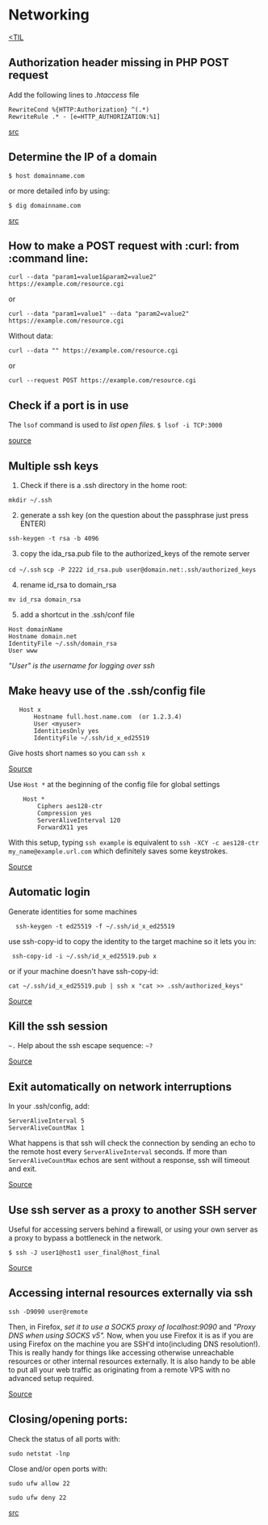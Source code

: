 # Networking
[<TIL](Programming.md)
## Authorization header missing in PHP POST request

Add the following lines to _.htaccess_ file

```
RewriteCond %{HTTP:Authorization} ^(.*)
RewriteRule .* - [e=HTTP_AUTHORIZATION:%1]
```
[src](https://stackoverflow.com/a/26791450/174320)

## Determine the IP of a domain
`$ host domainname.com`

or more detailed info by using:

`$ dig domainname.com`

[src](https://github.com/jbranchaud/til/blob/master/devops/determine-the-ip-address-of-a-domain.md)

## How to make a POST request with :curl: from :command line:
`curl --data "param1=value1&param2=value2" https://example.com/resource.cgi`

or

`curl --data "param1=value1" --data "param2=value2" https://example.com/resource.cgi`

Without data:

`curl --data "" https://example.com/resource.cgi`

or

`curl --request POST https://example.com/resource.cgi`

## Check if a port is in use
The `lsof` command is used to _list open files_.
`$ lsof -i TCP:3000`

[source](https://github.com/jbranchaud/til/blob/master/unix/check-if-a-port-is-in-use.md)

## Multiple ssh keys

1. Check if there is a .ssh directory in the home root:

`mkdir ~/.ssh`

2. generate a ssh key (on the question about the passphrase just press ENTER)

`ssh-keygen -t rsa -b 4096`

3. copy the ida_rsa.pub file to the authorized_keys of the remote server

`cd ~/.ssh`
`scp -P 2222 id_rsa.pub user@domain.net:.ssh/authorized_keys`

4. rename id_rsa to domain_rsa

`mv id_rsa domain_rsa`

5. add a shortcut in the .ssh/conf file

```
Host domainName
Hostname domain.net
IdentityFile ~/.ssh/domain_rsa
User www
```

_"User" is the username for logging over ssh_

## Make heavy use of the .ssh/config file
```
   Host x
       Hostname full.host.name.com  (or 1.2.3.4)
       User <myuser>
       IdentitiesOnly yes
       IdentityFile ~/.ssh/id_x_ed25519
```
Give hosts short names so you can `ssh x`

[Source](https://news.ycombinator.com/user?id=m463)

Use `Host *` at the beginning of the  config file for global settings
```
    Host *
        Ciphers aes128-ctr
        Compression yes
        ServerAliveInterval 120
        ForwardX11 yes
```
With this setup, typing `ssh example` is equivalent to
`ssh -XCY -c aes128-ctr my_name@example.url.com`
which definitely saves some keystrokes.

[Source](https://news.ycombinator.com/item?id=23027786)
## Automatic login
Generate identities for some machines

`  ssh-keygen -t ed25519 -f ~/.ssh/id_x_ed25519`

use ssh-copy-id to copy the identity to the target machine so it lets you in:

 ` ssh-copy-id -i ~/.ssh/id_x_ed25519.pub x`

or if your machine doesn't have ssh-copy-id:

  `cat ~/.ssh/id_x_ed25519.pub | ssh x "cat >> .ssh/authorized_keys"`

[Source](https://news.ycombinator.com/user?id=m463)

## Kill the ssh session
`~.`
Help about the ssh escape sequence:
`~?`

[Source](https://smallstep.com/blog/ssh-tricks-and-tips/)

## Exit automatically on network interruptions
In your .ssh/config, add:
```
ServerAliveInterval 5
ServerAliveCountMax 1
```
What happens is that ssh will check the connection by sending an echo to the
remote host every `ServerAliveInterval` seconds. If more than `ServerAliveCountMax`
echos are sent without a response, ssh will timeout and exit.

[Source](https://smallstep.com/blog/ssh-tricks-and-tips/)

## Use ssh server as a proxy to another SSH server
Useful for accessing servers behind a firewall, or using your own server as a proxy to
bypass a bottleneck in the network.

`$ ssh -J user1@host1 user_final@host_final`

[Source](https://news.ycombinator.com/item?id=23026196)

## Accessing internal resources externally via ssh

`ssh -D9090 user@remote`

Then, in Firefox, _set it to use a SOCK5 proxy of localhost:9090_ and _"Proxy DNS when using SOCKS v5"._
Now, when you use Firefox it is as if you are using Firefox on the machine you are SSH'd into(including DNS resolution!).
This is really handy for things like accessing otherwise unreachable resources or other internal resources externally.
It is also handy to be able to put all your web traffic as originating from a remote VPS with no advanced setup required.

[Source]( https://news.ycombinator.com/item?id=23027447 )

## Closing/opening ports:
Check the status of all ports with:

`sudo netstat -lnp`

Close and/or open ports with:

```
sudo ufw allow 22

sudo ufw deny 22
```

[src](https://askubuntu.com/questions/410218/how-to-close-an-open-port-in-ubuntu)

